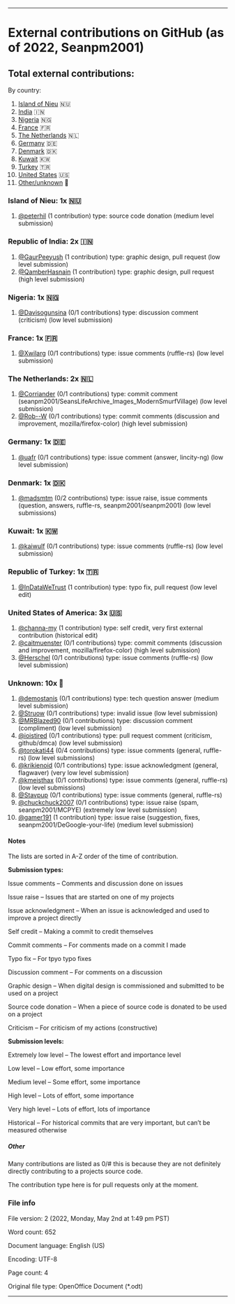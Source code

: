 
***

# External contributions on GitHub (as of 2022, Seanpm2001)

## Total external contributions:

By country:

1. [Island of Nieu](#island-of-nieu-1x-%EF%B8%8F) 🇳🇺️
2. [India](#republic-of-india-2x-%EF%B8%8F) 🇮🇳️
3. [Nigeria](#nigeria-1x-%EF%B8%8F) 🇳🇬️
4. [France](#france-1x-%EF%B8%8F) 🇫🇷️
5. [The Netherlands](#the-netherlands-2x-%EF%B8%8F) 🇳🇱️
6. [Germany](#germany-1x-%EF%B8%8F) 🇩🇪️
7. [Denmark](#denmark-1x-%EF%B8%8F) 🇩🇰️
8. [Kuwait](#kuwait-1x-%EF%B8%8F) 🇰🇼️
9. [Turkey](#republic-of-turkey-1x-%EF%B8%8F) 🇹🇷️
10. [United States](#united-states-of-america-3x-%EF%B8%8F) 🇺🇸️
11. [Other/unknown](#unknown-10x-%EF%B8%8F) 🏴️

### Island of Nieu: 1x 🇳🇺️

1. [@peterhil](https://github.com/Peterhil/) (1 contribution) type: source code donation (medium level submission)

### Republic of India: 2x 🇮🇳️

1. [@GaurPeeyush](https://github.com/GaurPeeyush/) (1 contribution) type: graphic design, pull request (low level submission)
2. [@QamberHasnain](https://github.com/QamberHasnain/) (1 contribution) type: graphic design, pull request (high level submission)

### Nigeria: 1x 🇳🇬️

1. [@Davisogunsina](https://github.com/Davisogunsina/) (0/1 contributions) type: discussion comment (criticism) (low level submission)

### France: 1x 🇫🇷️

1. [@Xwilarg](https://github.com/Xwilarg/) (0/1 contributions) type: issue comments (ruffle-rs) (low level submission)

### The Netherlands: 2x 🇳🇱️

1. [@Corriander](https://github.com/Corriander/) (0/1 contributions) type: commit comment (seanpm2001/SeansLifeArchive_Images_ModernSmurfVillage) (low level submission)
2. [@Rob--W](https://github.com/Rob--W/) (0/1 contributions) type: commit comments (discussion and improvement, mozilla/firefox-color) (high level submission)

### Germany: 1x 🇩🇪️

1. [@uafr](https://github.com/uafr/) (0/1 contributions) type: issue comment (answer, lincity-ng) (low level submission)

### Denmark: 1x 🇩🇰️

1. [@madsmtm](https://github.com/madsmtm/) (0/2 contributions) type: issue raise, issue comments (question, answers, ruffle-rs, seanpm2001/seanpm2001) (low level submissions)

### Kuwait: 1x 🇰🇼️

1. [@kaiwulf](https://github.com/kaiwulf/) (0/1 contributions) type: issue comments (ruffle-rs) (low level submission)

### Republic of Turkey: 1x 🇹🇷️

1. [@InDataWeTrust](https://github.com/indatawetrust/) (1 contribution) type: typo fix, pull request (low level edit)

### United States of America: 3x 🇺🇸️

1. [@channa-my](https://github.com/Channa-my/) (1 contribution) type: self credit, very first external contribution (historical edit)
2. [@caitmuenster](https://github.com/caitmuenster/) (0/1 contributions) type: commit comments (discussion and improvement, mozilla/firefox-color) (high level submission)
3. [@Herschel](https://github.com/Herschel/) (0/1 contributions) type: issue comments (ruffle-rs) (low level submission)

### Unknown: 10x 🏴️

1. [@demostanis](https://github.com/demostanis/) (0/1 contributions) type: tech question answer (medium level submission)
2. [@Struow](https://github.com/Struow/) (0/1 contributions) type: invalid issue (low level submission)
3. [@MRBlazed90](https://github.com/MRBlazed90/) (0/1 contributions) type: discussion comment (compliment) (low level submission)
4. [@ioistired](https://github.com/ioistired/) (0/1 contributions) type: pull request comment (criticism, github/dmca) (low level submission)
5. [@torokati44](https://github.com/torokati44/) (0/4 contributions) type: issue comments (general, ruffle-rs) (low level submissions)
6. [@krikienoid](https://github.com/krikienoid/) (0/1 contributions) type: issue acknowledgment (general, flagwaver) (very low level submission)
7. [@kmeisthax](https://github.com/kmeisthax/) (0/1 contributions) type: issue comments (general, ruffle-rs) (low level submissions)
8. [@Stavpup](https://github.com/stavpup/) (0/1 contributions) type: issue comments (general, ruffle-rs)
9. [@chuckchuck2007](https://github.com/chuckchuck2007/) (0/1 contributions) type: issue raise (spam, seanpm2001/MCPYE) (extremely low level submission)
10. [@gamer191](https://github.com/gamer191/) (1 contribution) type: issue raise (suggestion, fixes, seanpm2001/DeGoogle-your-life) (medium level submission)

#### Notes

The lists are sorted in A-Z order of the time of contribution.

**Submission types:**

Issue comments – Comments and discussion done on issues

Issue raise – Issues that are started on one of my projects

Issue acknowledgment – When an issue is acknowledged and used to improve a project directly  

Self credit – Making a commit to credit themselves

Commit comments – For comments made on a commit I made

Typo fix – For tpyo typo fixes

Discussion comment – For comments on a discussion

Graphic design – When digital design is commissioned and submitted to be used on a project

Source code donation – When a piece of source code is donated to be used on a project

Criticism – For criticism of my actions (constructive)

**Submission levels:**

Extremely low level – The lowest effort and importance level

Low level – Low effort, some importance

Medium level – Some effort, some importance

High level – Lots of effort, some importance

Very high level – Lots of effort, lots of importance

Historical – For historical commits that are very important, but can’t be measured otherwise

##### Other

Many contributions are listed as 0/# this is because they are not definitely directly contributing to a projects source code.

The contribution type here is for pull requests only at the moment.

### File info

File version: 2 (2022, Monday, May 2nd at 1:49 pm PST)

Word count: 652

Document language: English (US)

Encoding: UTF-8

Page count: 4

Original file type: OpenOffice Document (*.odt)

***
